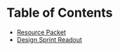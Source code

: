 # Table of Contents

- [Resource Packet](https://github.com/department-of-veterans-affairs/va.gov-team/blob/master/products/platform/analytics-dashboard/design-sprint-24-2020/resource-packet.md)
- [Design Sprint Readout](https://docs.google.com/presentation/d/1zX5PRJyY5o5EJ_vPjCrt60J7Xb1Ov-IYHNa-iNbAjog/edit)
